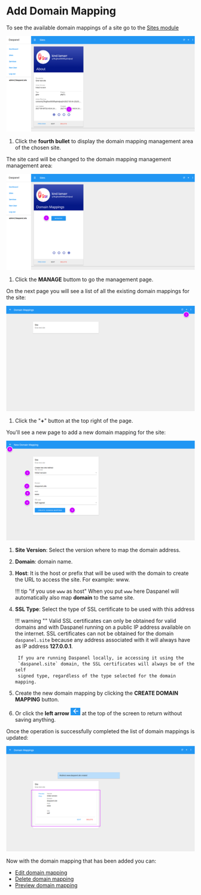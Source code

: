# Add Domain Mapping

To see the available domain mappings of a site go to the [Sites module](http://admin.daspanel.site/sites/)

[![Daspanel site versions](img/site-mappings.png)](img/site-mappings.png)

1. Click the **fourth bullet** to display the domain mapping management area of 
the chosen site.

The site card will be changed to the domain mapping management management area:

[![Daspanel site mapping tab](img/site-mappings-area.png)](img/site-mappings-area.png)

1. Click the **MANAGE** buttom to go the management page.

On the next page you will see a list of all the existing domain mappings for the site:

[![Daspanel site mapping add](img/site-mapping-add1.png)](img/site-mapping-add1.png)

1. Click the "**+**" button at the top right of the page.

You'll see a new page to add a new domain mapping for the site:

[![Daspanel site mapping add page](img/site-mapping-add2.png)](img/site-mapping-add2.png)

1. **Site Version**: Select the version where to map the domain address.
2. **Domain**: domain name.
3. **Host**: It is the host or prefix that will be used with the domain to 
create the URL to access the site. For example: www.

    !!! tip "if you use `www`    as host"
        When you put `www` here Daspanel will automatically also 
        map **domain** to the same site.

4. **SSL Type**: Select the type of SSL certificate to be used with this address

    !!! warning ""
        Valid SSL certificates can only be obtained for valid domains and with 
        Daspanel running on a public IP address available on the internet. SSL 
        certificates can not be obtained for the domain `daspanel.site` because any 
        address associated with it will always have as IP address **127.0.0.1**.
        
        If you are running Daspanel locally, ie accessing it using the 
        `daspanel.site` domain, the SSL certificates will always be of the self 
        signed type, regardless of the type selected for the domain mapping.

5. Create the new domain mapping by clicking the **CREATE DOMAIN MAPPING** button.
6. Or click the **left arrow** ![Alt](/help/sites/img/back-arrow.png "Back") at the top of 
the screen to return without saving anything.

Once the operation is successfully completed the list of domain mappings is updated:

[![Daspanel site mapping add result](img/site-mapping-add3.png)](img/site-mapping-add3.png)

Now with the domain mapping that has been added you can:

* [Edit domain mapping](/help/sites/versions/edit)
* [Delete domain mapping](/help/sites/versions/delete)
* [Preview domain mapping](/help/sites/versions/preview)

